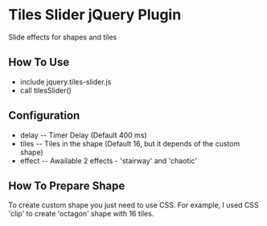 # Tiles Slider jQuery Plugin

Slide effects for shapes and tiles

## How To Use

- include jquery.tiles-slider.js
- call tilesSlider()

## Configuration

- delay -- Timer Delay (Default 400 ms)
- tiles -- Tiles in the shape (Default 16, but it depends of the custom shape)
- effect -- Awailable 2 effects - 'stairway' and 'chaotic'

## How To Prepare Shape

To create custom shape you just need to use CSS.
For example, I used CSS 'clip' to create 'octagon' shape with 16 tiles.
